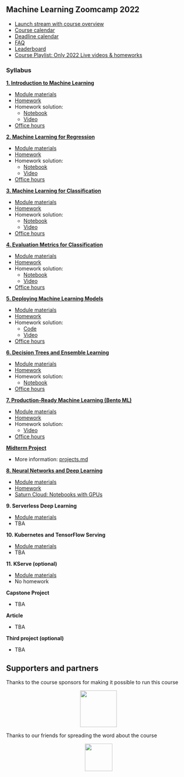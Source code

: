 ## Machine Learning Zoomcamp 2022

* [Launch stream with course overview](https://www.youtube.com/watch?v=MqI8vt3-cag&list=PL3MmuxUbc_hIhxl5Ji8t4O6lPAOpHaCLR)
* [Course calendar](https://calendar.google.com/calendar/?cid=cGtjZ2tkbGc1OG9yb2lxa2Vwc2g4YXMzMmNAZ3JvdXAuY2FsZW5kYXIuZ29vZ2xlLmNvbQ)
* [Deadline calendar](https://docs.google.com/spreadsheets/d/e/2PACX-1vQiEznNaTrblegQtBwQ-zsoJY6Vh_XL7_rilGYugRuCFhBQfnJR7D-QArGlilAiF9qrkY5ED2n-9ibD/pubhtml)
* [FAQ](https://docs.google.com/document/d/1LpPanc33QJJ6BSsyxVg-pWNMplal84TdZtq10naIhD8/edit#)
* [Leaderboard](https://docs.google.com/spreadsheets/d/e/2PACX-1vQzLGpva63gb2rIilFnpZMRSb-buyr5oGh8jmDtIb8DANo4n6hDalra_WRCl4EZwO1JvaC4UIS62n5h/pubhtml)
* [Course Playlist: Only 2022 Live videos & homeworks](https://www.youtube.com/watch?v=MqI8vt3-cag&list=PL3MmuxUbc_hL5QBBEyKUXKuTNx-3cTpKs)

### Syllabus

**[1. Introduction to Machine Learning](01-intro/)**

* [Module materials](../../01-intro)
* [Homework](01-intro/homework.md)
* Homework solution:
  * [Notebook](01-intro/homework_1.ipynb)
  * [Video](https://www.youtube.com/watch?v=J0Ht4V9mIRI&list=PL3MmuxUbc_hL5QBBEyKUXKuTNx-3cTpKs)
* [Office hours](https://www.youtube.com/watch?v=VojpszKmKw8&list=PL3MmuxUbc_hL5QBBEyKUXKuTNx-3cTpKs)


**[2. Machine Learning for Regression](02-regression/)**

* [Module materials](../../02-regression)
* [Homework](02-regression/homework.md)
* Homework solution:
  * [Notebook](02-regression/homework_2.ipynb)
  * [Video](https://www.youtube.com/watch?v=mWJwXyibqW8&list=PL3MmuxUbc_hL5QBBEyKUXKuTNx-3cTpKs)
* [Office hours](https://www.youtube.com/watch?v=UYWy8ETnKt8&list=PL3MmuxUbc_hL5QBBEyKUXKuTNx-3cTpKs)


[**3. Machine Learning for Classification**](03-classification/)

* [Module materials](../../03-classification)
* [Homework](03-classification/homework.md)
* Homework solution:
  * [Notebook](03-classification/homework_3.ipynb)
  * [Video](https://www.youtube.com/watch?v=o--DqcyRLEM&list=PL3MmuxUbc_hL5QBBEyKUXKuTNx-3cTpKs)
* [Office hours](https://www.youtube.com/watch?v=WYOahoRGvZc&list=PL3MmuxUbc_hL5QBBEyKUXKuTNx-3cTpKs)


[**4. Evaluation Metrics for Classification**](04-evaluation/)

* [Module materials](../../04-evaluation)
* [Homework](04-evaluation/homework.md)
* Homework solution:
  * [Notebook](04-evaluation/homework_4.ipynb)
  * [Video](https://youtu.be/82TYlOvKwfk)
* [Office hours](https://www.youtube.com/watch?v=glwPRlEcYgU&list=PL3MmuxUbc_hL5QBBEyKUXKuTNx-3cTpKs)


[**5. Deploying Machine Learning Models**](05-deployment/)

* [Module materials](../../05-deployment)
* [Homework](05-deployment/homework.md)
* Homework solution:
  * [Code](05-deployment/homework/)
  * [Video](https://youtu.be/LZFKhcG6ygc)
* [Office hours](https://www.youtube.com/watch?v=4JMd6ovNuwk&list=PL3MmuxUbc_hL5QBBEyKUXKuTNx-3cTpKs)


[**6. Decision Trees and Ensemble Learning**](06-trees/)

* [Module materials](../../06-trees)
* [Homework](06-trees/homework.md)
* Homework solution:
  * [Notebook](06-trees/homework_6.ipynb)
* [Office hours](https://www.youtube.com/watch?v=DOWSa2kR8-I&list=PL3MmuxUbc_hL5QBBEyKUXKuTNx-3cTpKs)


[**7. Production-Ready Machine Learning (Bento ML)**](07-bento-production/)

* [Module materials](../../07-bentoml-production/)
* [Homework](07-bento-production/homework.md)
* Homework solution:
  * [Video](https://www.youtube.com/watch?v=BknNxERM2fk&list=PL3MmuxUbc_hL5QBBEyKUXKuTNx-3cTpKs)
* [Office hours](https://www.youtube.com/watch?v=yKK7RgXlNdY&list=PL3MmuxUbc_hL5QBBEyKUXKuTNx-3cTpKs)


[**Midterm Project**](projects.md#midterm-project)

* More information: [projects.md](projects.md#midterm-project)


[**8. Neural Networks and Deep Learning**](08-deep-learning/)

* [Module materials](../../08-deep-learning)
* [Homework](08-deep-learning/homework.md)
* [Saturn Cloud: Notebooks with GPUs](https://bit.ly/saturn-mlzoomcamp) 


**9. Serverless Deep Learning**

* [Module materials](../../09-serverless)
* TBA


**10. Kubernetes and TensorFlow Serving**

* [Module materials](../../10-kubernetes)
* TBA


**11. KServe (optional)**

* [Module materials](../../11-kserve)
* No homework

**Capstone Project**

* TBA


**Article**

* TBA


**Third project (optional)**

* TBA



## Supporters and partners

Thanks to the course sponsors for making it possible to run this course

<p align="center">
  <a href="https://www.bentoml.com/">
    <img height="100" src="../../../images/bentoml.png">
  </a>
</p>

Thanks to our friends for spreading the word about the course

<p align="center">
  <a href="https://dphi.tech/">
    <img height="75" src="https://datatalks.club/images/partners/dphi.png">
  </a>
</p>
